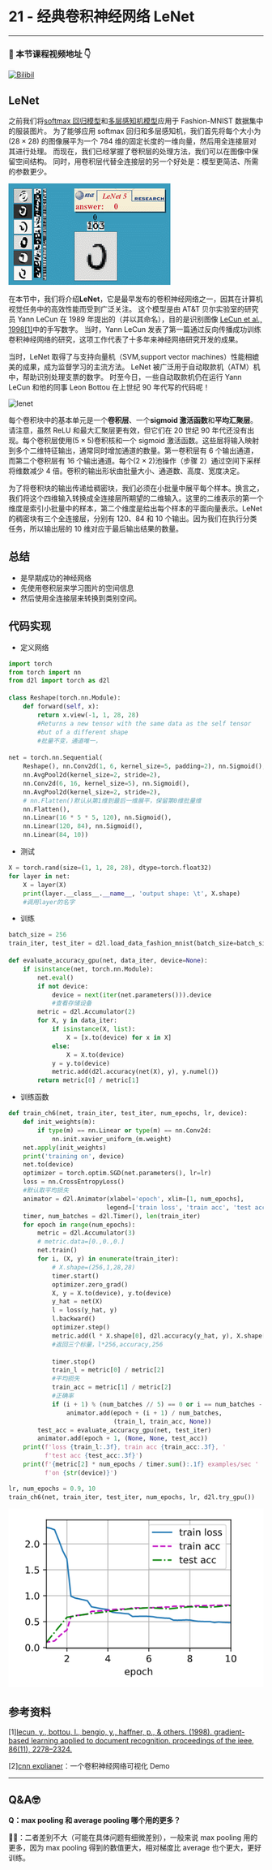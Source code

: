 # 21 - 经典卷积神经网络 LeNet

---

### 🎦 本节课程视频地址 👇

[![Bilibil](https://i2.hdslb.com/bfs/archive/31bbec5db68b26ae5c86a5c7a6ac5b52f5751de1.jpg@640w_400h_100Q_1c.webp)](https://www.bilibili.com/video/BV1t44y1r7ct)

## LeNet

之前我们将[softmax 回归模型](09-Softmax回归.md)和[多层感知机模型](10-多层感知机.md)应用于 Fashion-MNIST 数据集中的服装图片。 为了能够应用 softmax 回归和多层感知机，我们首先将每个大小为 $(28 \times 28)$ 的图像展平为一个 784 维的固定长度的一维向量，然后用全连接层对其进行处理。 而现在，我们已经掌握了卷积层的处理方法，我们可以在图像中保留空间结构。 同时，用卷积层代替全连接层的另一个好处是：模型更简洁、所需的参数更少。

![LeNet](Images/LeNet.gif)

在本节中，我们将介绍**LeNet**，它是最早发布的卷积神经网络之一，因其在计算机视觉任务中的高效性能而受到广泛关注。 这个模型是由 AT&T 贝尔实验室的研究员 Yann LeCun 在 1989 年提出的（并以其命名），目的是识别图像 [LeCun et al., 1998[1]](https://axon.cs.byu.edu/~martinez/classes/678/Papers/Convolution_nets.pdf)中的手写数字。 当时，Yann LeCun 发表了第一篇通过反向传播成功训练卷积神经网络的研究，这项工作代表了十多年来神经网络研究开发的成果。

当时，LeNet 取得了与支持向量机（SVM,support vector machines）性能相媲美的成果，成为监督学习的主流方法。 LeNet 被广泛用于自动取款机（ATM）机中，帮助识别处理支票的数字。 时至今日，一些自动取款机仍在运行 Yann LeCun 和他的同事 Leon Bottou 在上世纪 90 年代写的代码呢！

![lenet](https://zh.d2l.ai/_images/lenet.svg)

每个卷积块中的基本单元是一个**卷积层**、一个**sigmoid 激活函数**和**平均汇聚层**。请注意，虽然 ReLU 和最大汇聚层更有效，但它们在 20 世纪 90 年代还没有出现。每个卷积层使用$(5\times 5)$卷积核和一个 sigmoid 激活函数。这些层将输入映射到多个二维特征输出，通常同时增加通道的数量。第一卷积层有 6 个输出通道，而第二个卷积层有 16 个输出通道。每个$(2\times2)$池操作（步骤 2）通过空间下采样将维数减少 4 倍。卷积的输出形状由批量大小、通道数、高度、宽度决定。

为了将卷积块的输出传递给稠密块，我们必须在小批量中展平每个样本。换言之，我们将这个四维输入转换成全连接层所期望的二维输入。这里的二维表示的第一个维度是索引小批量中的样本，第二个维度是给出每个样本的平面向量表示。LeNet 的稠密块有三个全连接层，分别有 120、84 和 10 个输出。因为我们在执行分类任务，所以输出层的 10 维对应于最后输出结果的数量。

## 总结

- 是早期成功的神经网络
- 先使用卷积层来学习图片的空间信息
- 然后使用全连接层来转换到类别空间。

## 代码实现

- 定义网络

```python
import torch
from torch import nn
from d2l import torch as d2l

class Reshape(torch.nn.Module):
    def forward(self, x):
        return x.view(-1, 1, 28, 28)
        #Returns a new tensor with the same data as the self tensor
        #but of a different shape
        #批量不变，通道唯一，

net = torch.nn.Sequential(
    Reshape(), nn.Conv2d(1, 6, kernel_size=5, padding=2), nn.Sigmoid(),
    nn.AvgPool2d(kernel_size=2, stride=2),
    nn.Conv2d(6, 16, kernel_size=5), nn.Sigmoid(),
    nn.AvgPool2d(kernel_size=2, stride=2),
    # nn.Flatten()默认从第1维到最后一维展平，保留第0维批量维
    nn.Flatten(),
    nn.Linear(16 * 5 * 5, 120), nn.Sigmoid(),
    nn.Linear(120, 84), nn.Sigmoid(),
    nn.Linear(84, 10))
```

- 测试

```python
X = torch.rand(size=(1, 1, 28, 28), dtype=torch.float32)
for layer in net:
    X = layer(X)
    print(layer.__class__.__name__, 'output shape: \t', X.shape)
    #调用layer的名字

```

- 训练

```python
batch_size = 256
train_iter, test_iter = d2l.load_data_fashion_mnist(batch_size=batch_size)

def evaluate_accuracy_gpu(net, data_iter, device=None):
    if isinstance(net, torch.nn.Module):
        net.eval()
        if not device:
            device = next(iter(net.parameters())).device
            #查看存储设备
        metric = d2l.Accumulator(2)
        for X, y in data_iter:
            if isinstance(X, list):
                X = [x.to(device) for x in X]
            else:
                X = X.to(device)
            y = y.to(device)
            metric.add(d2l.accuracy(net(X), y), y.numel())
        return metric[0] / metric[1]

```

- 训练函数

```python
def train_ch6(net, train_iter, test_iter, num_epochs, lr, device):
    def init_weights(m):
        if type(m) == nn.Linear or type(m) == nn.Conv2d:
            nn.init.xavier_uniform_(m.weight)
    net.apply(init_weights)
    print('training on', device)
    net.to(device)
    optimizer = torch.optim.SGD(net.parameters(), lr=lr)
    loss = nn.CrossEntropyLoss()
    #默认取平均损失
    animator = d2l.Animator(xlabel='epoch', xlim=[1, num_epochs],
                           legend=['train loss', 'train acc', 'test acc'])
    timer, num_batches = d2l.Timer(), len(train_iter)
    for epoch in range(num_epochs):
        metric = d2l.Accumulator(3)
        # metric.data=[0.,0.,0.]
        net.train()
        for i, (X, y) in enumerate(train_iter):
            # X.shape=(256,1,28,28)
            timer.start()
            optimizer.zero_grad()
            X, y = X.to(device), y.to(device)
            y_hat = net(X)
            l = loss(y_hat, y)
            l.backward()
            optimizer.step()
            metric.add(l * X.shape[0], d2l.accuracy(y_hat, y), X.shape[0])
            #返回三个标量，l*256,accuracy,256

            timer.stop()
            train_l = metric[0] / metric[2]
            #平均损失
            train_acc = metric[1] / metric[2]
            #正确率
            if (i + 1) % (num_batches // 5) == 0 or i == num_batches - 1:
                animator.add(epoch + (i + 1) / num_batches,
                             (train_l, train_acc, None))
        test_acc = evaluate_accuracy_gpu(net, test_iter)
        animator.add(epoch + 1, (None, None, test_acc))
    print(f'loss {train_l:.3f}, train acc {train_acc:.3f}, '
          f'test acc {test_acc:.3f}')
    print(f'{metric[2] * num_epochs / timer.sum():.1f} examples/sec '
          f'on {str(device)}')

```

```python
lr, num_epochs = 0.9, 10
train_ch6(net, train_iter, test_iter, num_epochs, lr, d2l.try_gpu())
```

![result](Images/屏幕截图%202021-12-24%20170823.png)

## 参考资料

[1][lecun, y., bottou, l., bengio, y., haffner, p., & others. (1998). gradient-based learning applied to document recognition. proceedings of the ieee, 86(11), 2278–2324.](https://axon.cs.byu.edu/~martinez/classes/678/Papers/Convolution_nets.pdf)

[2][cnn explianer](https://poloclub.github.io/cnn-explainer/)：一个卷积神经网络可视化 Demo

---

## Q&A🤓

**Q：max pooling 和 average pooling 哪个用的更多？**

**🙋‍♂️**：二者差别不大（可能在具体问题有细微差别），一般来说 max pooling 用的更多，因为 max pooling 得到的数值更大，相对梯度比 average 也个更大，更好训练。
